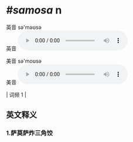 # ***\#samosa*** n
英音 sə'məʊsə  
英音
<audio src="./media/samosa1.aac" controls="controls"></audio>

美音 sə'moʊsə  
美音
<audio src="./media/samosa2.aac" controls="controls"></audio>



| 词频 1 |  

英文释义
---
### 1.**萨莫萨炸三角饺**  



